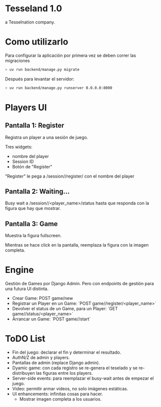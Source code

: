 # Tesseland 1.0

a Tesselnation company.

# Como utilizarlo

Para configurar la aplicación por primera vez se deben correr las migraciones

```sh
> uv run backend/manage.py migrate
```

Después para levantar el servidor: 

```sh
> uv run backend/manage.py runserver 0.0.0.0:8000
```

# Players UI

## Pantalla 1: Register

Registra un player a una sesión de juego.

Tres widgets:

- nombre del player
- Session ID
- Botón de "Register"

"Register" le pega a /session/<id>/register/ con el nombre del player

## Pantalla 2: Waiting...

Busy wait a /session/<id>/<player_name>/status hasta que responda con la figura que hay que mostrar.

## Pantalla 3: Game

Muestra la figura fullscreen.

Mientras se hace click en la pantalla, reemplaza la figura con la imagen completa.

# Engine

Gestión de Games por Django Admin. Pero con endpoints de gestión para una futura UI distinta.

* Crear Game: POST game/new
* Registrar un Player en un Game: ´POST game/<id>/register/<player_name>´ 
* Devolver el status de un Game, para un Player: ´GET game/<id>/status/<player_name>´
* Arrancar un Game: ´POST game/<id>/start´

# ToDO List

* Fin del juego: declarar el fin y determinar el resultado.
* AuthN/Z de admin y players.
* Pantallas de admin (replace Django admin).
* Dyamic game: con cada registro se re-genera el teselado y se re-distribuyen las figuras entre los players.
* Server-side events: para reemplazar el busy-wait antes de empezar el juego.
* Video: permitir armar videos, no solo imágenes estáticas.
* UI enhancements: infinitas cosas para hacer.
    * Mostrar imagen completa a los usuarios.